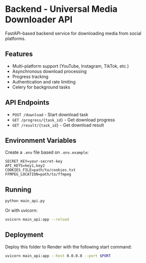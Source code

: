 # Backend - Universal Media Downloader API

FastAPI-based backend service for downloading media from social platforms.

## Features

- Multi-platform support (YouTube, Instagram, TikTok, etc.)
- Asynchronous download processing
- Progress tracking
- Authentication and rate limiting
- Celery for background tasks

## API Endpoints

- `POST /download` - Start download task
- `GET /progress/{task_id}` - Get download progress
- `GET /result/{task_id}` - Get download result

## Environment Variables

Create a `.env` file based on `.env.example`:

```
SECRET_KEY=your-secret-key
API_KEYS=key1,key2
COOKIES_FILE=path/to/cookies.txt
FFMPEG_LOCATION=path/to/ffmpeg
```

## Running

```bash
python main_api.py
```

Or with uvicorn:
```bash
uvicorn main_api:app --reload
```

## Deployment

Deploy this folder to Render with the following start command:
```bash
uvicorn main_api:app --host 0.0.0.0 --port $PORT
```
